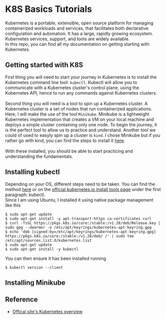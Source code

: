 # K8S Basics Tutorials

Kubernetes is a portable, extensible, open source platform for managing containerized workloads and services, that facilitates both declarative configuration and automation. It has a large, rapidly growing ecosystem. Kubernetes services, support, and tools are widely available.<br/>
In this repo, you can find all my documentation on getting starting with Kubernetes.

## Getting started with K8S

First thing you will need to start your journey in Kubernetes is to install the Kubernetes command line tool: ```kubectl```.
Kubectl will allow you to communicate with a Kubernetes cluster's control plane, using the Kubernetes API, hence to run any 
commands against Kubernetes clusters.<br/><br/>
Second thing you will need is a tool to spin up a Kubernetes cluster. A Kubernetes cluster is a set of nodes that run containerized applications. Here, I will make the use of the tool ```Minikube```. Minikube is a lightweight Kubernetes implementation that creates a VM on your local machine and deploys a simple cluster containing only one node. To begin the journey, it is the perfect tool to allow us to practice and understand. Another tool we could of used to easyly spin up a cluster is ```kind```. I chose Minikube but if you rather go with kind, you can find the steps to install it [here](https://kind.sigs.k8s.io/docs/user/quick-start/).<br/><br/>
With these installed, you should be able to start practicing and understanding the fundamentals. 

## Installing kubectl
Depending on your OS, different steps need to be taken. You can find the method [here](https://pwittrock.github.io/docs/tasks/tools/install-kubectl/) or on the [official kubernetes.io install tools page](https://kubernetes.io/docs/tasks/tools/) under the first paragraph: kubectl.<br/>
Since I am using Ubuntu, I installed it using native package management like this
```
$ sudo apt-get update
$ sudo apt-get install -y apt-transport-https ca-certificates curl
$ curl -fsSL https://pkgs.k8s.io/core:/stable:/v1.28/deb/Release.key | sudo gpg --dearmor -o /etc/apt/keyrings/kubernetes-apt-keyring.gpg
$ echo 'deb [signed-by=/etc/apt/keyrings/kubernetes-apt-keyring.gpg] https://pkgs.k8s.io/core:/stable:/v1.28/deb/ /' | sudo tee /etc/apt/sources.list.d/kubernetes.list
$ sudo apt-get update
$ sudo apt-get install -y kubectl
```
You can then ensure it has been installed running
```
$ kubectl version --client
```
## Installing Minikube


## Reference
* [Offical site's Kubernetes overview](https://kubernetes.io/docs/concepts/overview/)